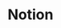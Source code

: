 ---
created: '2025-09-16T15:05:15.651238'
modified: '2025-09-18T19:22:51.569226'
ship_factor: 5
subtype: mcp-servers
tags: []
title: Notion
type: tool
version: 1
---